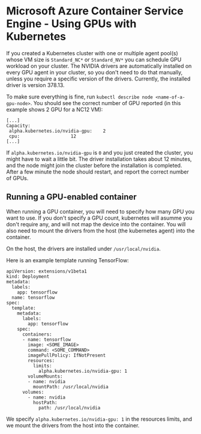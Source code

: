 # Microsoft Azure Container Service Engine - Using GPUs with Kubernetes

If you created a Kubernetes cluster with one or multiple agent pool(s) whose VM size is `Standard_NC*` or `Standard_NV*` you can schedule GPU workload on your cluster.
The NVIDIA drivers are automatically installed on every GPU agent in your cluster, so you don't need to do that manually, unless you require a specific version of the drivers. Currently, the installed driver is version 378.13.

To make sure everything is fine, run `kubectl describe node <name-of-a-gpu-node>`. You should see the correct number of GPU reported (in this example shows 2 GPU for a NC12 VM):
```
[...]
Capacity:
 alpha.kubernetes.io/nvidia-gpu:	2
 cpu:					12
[...]
```

If `alpha.kubernetes.io/nvidia-gpu` is `0` and you just created the cluster, you might have to wait a little bit. The driver installation takes about 12 minutes, and the node might join the cluster before the installation is completed. After a few minute the node should restart, and report the correct number of GPUs.

## Running a GPU-enabled container

When running a GPU container, you will need to specify how many GPU you want to use. If you don't specify a GPU count, kubernetes will asumme you don't require any, and will not map the device into the container.
You will also need to mount the drivers from the host (the kubernetes agent) into the container.

On the host, the drivers are installed under `/usr/local/nvidia`.

Here is an example template running TensorFlow:

```
apiVersion: extensions/v1beta1
kind: Deployment
metadata:
  labels:
    app: tensorflow
  name: tensorflow
spec:
  template:
    metadata:
      labels:
        app: tensorflow
    spec:
      containers:
      - name: tensorflow
        image: <SOME_IMAGE>
        command: <SOME_COMMAND>
        imagePullPolicy: IfNotPresent
        resources:
          limits:
            alpha.kubernetes.io/nvidia-gpu: 1
        volumeMounts:
        - name: nvidia
          mountPath: /usr/local/nvidia
      volumes:
        - name: nvidia
          hostPath:
            path: /usr/local/nvidia
```

We specify `alpha.kubernetes.io/nvidia-gpu: 1` in the resources limits, and we mount the drivers from the host into the container.

